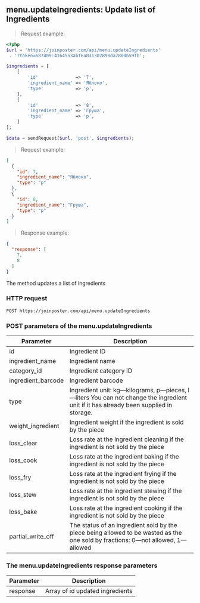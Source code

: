 ## menu.updateIngredients: Update list of Ingredients

> Request example:

```php
<?php
$url = 'https://joinposter.com/api/menu.updateIngredients'
 . '?token=687409:4164553abf6a031302898da7800b59fb';

$ingredients = [
    [
        'id'              => '7',
        'ingredient_name' => 'Яблоко',
        'type'            => 'p',
    ],
    [
        'id'              => '8',
        'ingredient_name' => 'Груша',
        'type'            => 'p',
    ]
];

$data = sendRequest($url, 'post', $ingredients);
```

> Request example:

```json
[
  {
    "id": 7,
    "ingredient_name": "Яблоко",
    "type": "p"
  },
  {
    "id": 8,
    "ingredient_name": "Груша",
    "type": "p"
  }
]
```

> Response example:

```json
{
  "response": [
    7,
    8
  ]
}
```

The method updates a list of ingredients

### HTTP request

`POST https://joinposter.com/api/menu.updateIngredients`

### POST parameters of the menu.updateIngredients

Parameter | Description
-------- | --------
id | Ingredient ID
ingredient_name | Ingredient name
category_id | Ingredient category ID
ingredient_barcode | Ingredient barcode
type | Ingredient unit: kg—kilograms, p—pieces, l—liters You can not change the ingredient unit if it has already been supplied in storage.
weight_ingredient | Ingredient weight if the ingredient is sold by the piece
loss_clear | Loss rate at the ingredient cleaning if the ingredient is not sold by the piece
loss_cook | Loss rate at the ingredient baking if the ingredient is not sold by the piece
loss_fry | Loss rate at the ingredient frying if the ingredient is not sold by the piece
loss_stew | Loss rate at the ingredient stewing if the ingredient is not sold by the piece
loss_bake | Loss rate at the ingredient cooking if the ingredient is not sold by the piece
partial_write_off | The status of an ingredient sold by the piece being allowed to be wasted as the one sold by fractions: 0—not allowed, 1—allowed

### The menu.updateIngredients response parameters

Parameter | Description
-------- | --------
response | Array of id updated ingredients
